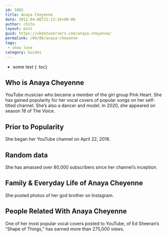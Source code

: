 ```yaml
---
id: 5902
title: Anaya Cheyenne
date: 2012-04-06T22:13:16+00:00
author: chito
layout: post
guid: https://ukdataservers.com/anaya-cheyenne/
permalink: /04/06/anaya-cheyenne
tags:
 - show love
category: Guides
---
```


* some text
{: toc}
          
          
## Who is  Anaya Cheyenne
                  
                  
                  
YouTube musician who became a member of the girl group Pink Heart. She has gained popularity for her vocal covers of popular songs on her self-titled channel. She&#8217;s also a dancer and model. In 2020, she appeared on season 18 of The Voice.  
                  
                
                
                
## Prior to Popularity 
                  
                  
                  
She began her YouTube channel on April 22, 2016. 
                  
                
                
                
## Random data 
                  
                  
                  
She has amassed over 80,000 subscribers since her channel&#8217;s inception.
                  
                
                
                
## Family & Everyday Life of Anaya Cheyenne
                  
                  
                  
She posted photos of her god brother on Instagram.
                  
                
                
                
## People Related With  Anaya Cheyenne
                  
                  
                  
One of her most popular vocal covers posted to YouTube, of Ed Sheeran&#8217;s &#8220;Shape of Things,&#8221; has earned more than 275,000 views. 
                  
                
              
            
          
          
          
    
    
  
